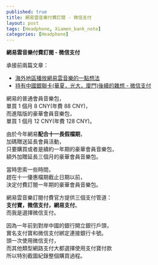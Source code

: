 ```yaml
---
published: true
title: 網易雲音樂付費訂閱 - 微信支付
layout: post
tags: [Headphone, Xiamen_bank_note]
categories: [Headphone]
---
```


**網易雲音樂付費訂閱 - 微信支付**   
    
承接前兩篇文章：    

  * [海外地區播放網易雲音樂的一點想法][1]   
  * [持有中國銀聯卡(華夏，光大，廈門)後續的雜想 - 微信支付][2]    

網易的普通會員音樂包，   
單買 1 個月 8 CNY(年費 88 CNY)，   
而進階版的豪華會員音樂包，   
單買 1 個月 12 CNY(年費 128 CNY)。   
    
由於今年網易**配合十一長假檔期**，   
加碼贈送延長會員活動，   
只要購買或者是續約一年期的豪華會員音樂包，   
額外加贈延長三個月的豪華會員音樂包。    
    
當時思索一些時間，   
趕在十一優惠檔期截止日期以前，   
決定付費訂閱一年期的豪華會員音樂包。    
    
網易雲音樂訂閱付費官方提供三個支付管道：    
**支付寶，微信支付，網易支付**。    
而我是選擇微信支付。    

因為一年前到對岸中國的銀行開立銀行戶頭，    
實名支付寶和微信支付綁定連接銀行卡號。   
頭一次使用微信支付，    
而其他類型網路支付大都選擇使用支付寶付款    
所以特別截圖紀錄整個購買過程。   

<div id="lightgallery" class="owl-carousel owl-theme">
<a href="https://res.cloudinary.com/shengshampoo/image/upload/s--l5NyQhHT--/v1478429755/Screenshot_2016-10-06-11-02-341-fs8_fp58un.png" data-sub-html="網易雲音樂 豪華會員音樂包權益"><img class="responsively-lazy responsively-lazy-300" src="https://res.cloudinary.com/shengshampoo/image/upload/s--UB_hdOgp--/v1478429755/Screenshot_2016-10-06-11-02-342-fs8_x9gdfw.png" srcset="data:image/gif;base64,R0lGODlhAQABAIAAAP///////yH5BAEKAAEALAAAAAABAAEAAAICTAEAOw==" /></a>
<a href="https://res.cloudinary.com/shengshampoo/image/upload/s--X1ztOlLi--/v1478429756/Screenshot_2016-10-06-11-02-391-fs8_ck7ool.png" data-sub-html="網易雲音樂 豪華會員音樂包 費用"><img class="responsively-lazy responsively-lazy-300" src="https://res.cloudinary.com/shengshampoo/image/upload/s--S_DntFDJ--/v1478429755/Screenshot_2016-10-06-11-02-392-fs8_gwurnf.png" srcset="data:image/gif;base64,R0lGODlhAQABAIAAAP///////yH5BAEKAAEALAAAAAABAAEAAAICTAEAOw==" /></a>
<a href="https://res.cloudinary.com/shengshampoo/image/upload/s--9_m-_iA_--/v1478431242/Screenshot_2016-10-06-11-02-511-fs8_emaiim.png" data-sub-html="三個支付管道：支付寶，微信，網易"><img class="responsively-lazy responsively-lazy-300" src="https://res.cloudinary.com/shengshampoo/image/upload/s--q8tkOywP--/v1478431242/Screenshot_2016-10-06-11-02-512-fs8_mvznic.png" srcset="data:image/gif;base64,R0lGODlhAQABAIAAAP///////yH5BAEKAAEALAAAAAABAAEAAAICTAEAOw==" /></a>
<a href="https://res.cloudinary.com/shengshampoo/image/upload/s--wz-6U1pJ--/v1478431242/Screenshot_2016-10-07-01-18-141-fs8_mlfjav.png" data-sub-html="選擇微信支付"><img class="responsively-lazy responsively-lazy-300" src="https://res.cloudinary.com/shengshampoo/image/upload/s--c9W6cSN4--/v1478431242/Screenshot_2016-10-07-01-18-142-fs8_dbyeat.png" srcset="data:image/gif;base64,R0lGODlhAQABAIAAAP///////yH5BAEKAAEALAAAAAABAAEAAAICTAEAOw==" /></a>
</div>

[1]: https://shengshampoo.github.io/headphone/2016/10/02/neteasemusic-outside-cn.html
[2]: https://shengshampoo.tumblr.com/post/137159207438/



